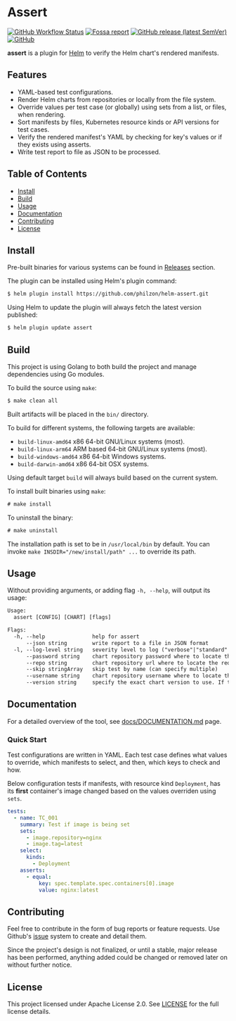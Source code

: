 # Assert

[![GitHub Workflow Status](https://img.shields.io/github/workflow/status/philzon/helm-assert/CI?style=flat)](https://github.com/philzon/helm-assert/actions?query=workflow%3ACI)
[![Fossa report](https://app.fossa.com/api/projects/git%2Bgithub.com%2Fphilzon%2Fhelm-assert.svg?type=shield)](https://app.fossa.com/projects/git%2Bgithub.com%2Fphilzon%2Fhelm-assert)
[![GitHub release (latest SemVer)](https://img.shields.io/github/v/release/philzon/helm-assert?style=flat)](https://github.com/philzon/helm-assert/releases)
[![GitHub](https://img.shields.io/github/license/philzon/helm-assert?style=flat)](https://github.com/philzon/helm-assert/blob/master/LICENSE)

**assert** is a plugin for [Helm](https://github.com/helm/helm) to verify the Helm chart's rendered manifests.

## Features

- YAML-based test configurations.
- Render Helm charts from repositories or locally from the file system.
- Override values per test case (or globally) using sets from a list, or files, when rendering.
- Sort manifests by files, Kubernetes resource kinds or API versions for test cases.
- Verify the rendered manifest's YAML by checking for key's values or if they exists using asserts.
- Write test report to file as JSON to be processed.

## Table of Contents

- [Install](#install)
- [Build](#build)
- [Usage](#usage)
- [Documentation](#documentation)
- [Contributing](#contributing)
- [License](#license)

## Install

Pre-built binaries for various systems can be found in [Releases](https://github.com/philzon/helm-assert/releases) section.

The plugin can be installed using Helm's plugin command:

```txt
$ helm plugin install https://github.com/philzon/helm-assert.git
```

Using Helm to update the plugin will always fetch the latest version published:

```txt
$ helm plugin update assert
```

## Build

This project is using Golang to both build the project and manage dependencies using Go modules.

To build the source using `make`:

```txt
$ make clean all
```

Built artifacts will be placed in the `bin/` directory.

To build for different systems, the following targets are available:

- `build-linux-amd64` x86 64-bit GNU/Linux systems (most).
- `build-linux-arm64` ARM based 64-bit GNU/Linux systems (most).
- `build-windows-amd64` x86 64-bit Windows systems.
- `build-darwin-amd64` x86 64-bit OSX systems.

Using default target `build` will always build based on the current system.

To install built binaries using `make`:

```txt
# make install
```

To uninstall the binary:

```txt
# make uninstall
```

The installation path is set to be in `/usr/local/bin` by default.
You can invoke `make INSDIR="/new/install/path" ...` to override its path.

## Usage

Without providing arguments, or adding flag `-h, --help`, will output its usage:

```txt
Usage:
  assert [CONFIG] [CHART] [flags]

Flags:
  -h, --help               help for assert
      --json string        write report to a file in JSON format
  -l, --log-level string   severity level to log ("verbose"|"standard"|"quiet"|"none") (default "standard")
      --password string    chart repository password where to locate the requested chart
      --repo string        chart repository url where to locate the requested chart
      --skip stringArray   skip test by name (can specify multiple)
      --username string    chart repository username where to locate the requested chart
      --version string     specify the exact chart version to use. If this is not specified, the latest version is used
```

## Documentation

For a detailed overview of the tool, see [docs/DOCUMENTATION.md](./docs/DOCUMENTATION.md) page.

### Quick Start

Test configurations are written in YAML.
Each test case defines what values to override, which manifests to select, and then, which keys to check and how.

Below configuration tests if manifests, with resource kind `Deployment`, has its **first** container's image changed based on the values overriden using `sets`.

```yaml
tests:
  - name: TC_001
    summary: Test if image is being set
    sets:
      - image.repository=nginx
      - image.tag=latest
    select:
      kinds:
        - Deployment
    asserts:
      - equal:
          key: spec.template.spec.containers[0].image
          value: nginx:latest
```

## Contributing

Feel free to contribute in the form of bug reports or feature requests.
Use Github's [issue](https://github.com/philzon/helm-assert/issues) system to create and detail them.

Since the project's design is not finalized, or until a stable, major release has been performed, anything added could be changed or removed later on without further notice.

## License

This project licensed under Apache License 2.0.
See [LICENSE](LICENSE) for the full license details.
